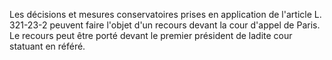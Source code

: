Les décisions et mesures conservatoires prises en application de l'article L. 321-23-2 peuvent faire l'objet d'un recours devant la cour d'appel de Paris. Le recours peut être porté devant le premier président de ladite cour statuant en référé.

